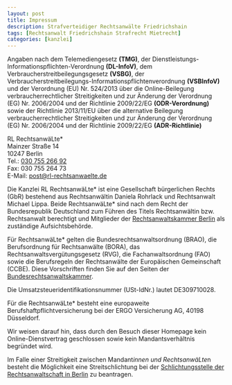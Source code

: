 ```yaml
---
layout: post
title: Impressum
description: Strafverteidiger Rechtsanwälte Friedrichshain
tags: [Rechtsanwalt Friedrichshain Strafrecht Mietrecht]
categories: [kanzlei]
---
```


Angaben nach dem Telemediengesetz **(TMG)**, der Dienstleistungs-Informationspflichten-Verordnung **(DL-InfoV)**, dem Verbraucherstreitbeilegungsgesetz **(VSBG)**, der Verbraucherstreitbeilegungs-Informationspflichtenverordnung **(VSBInfoV)** und der Verordnung (EU) Nr. 524/2013 über die Online-Beilegung verbraucherrechtlicher Streitigkeiten und zur Änderung der Verordnung (EG) Nr. 2006/2004 und der Richtlinie 2009/22/EG **(ODR-Verordnung)** sowie der Richtlinie 2013/11/EU über die alternative Beilegung verbraucherrechtlicher Streitigkeiten und zur Änderung der Verordnung (EG) Nr. 2006/2004 und der Richtlinie 2009/22/EG **(ADR-Richtlinie)**

RL RechtsanwäLte*  
Mainzer Straße 14  
10247 Berlin  
Tel.: <a href="tel:+493075526692">030 755 266 92</a>  
Fax: 030 755 264 73  
E-Mail: <post@rl-rechtsanwaelte.de>

Die Kanzlei RL RechtsanwäLte* ist eine Gesellschaft bürgerlichen Rechts (GbR) bestehend aus Rechtsanwältin Daniela Rohrlack und Rechtsanwalt Michael Lippa. Beide RechtsanwäLte* sind nach dem Recht der Bundesrepublik Deutschland zum Führen des Titels Rechtsanwältin bzw. Rechtsanwalt berechtigt und Mitglieder der [Rechtsanwaltskammer Berlin](https://www.rak-berlin.de/) als zuständige Aufsichtsbehörde.

Für RechtsanwäLte* gelten die Bundesrechtsanwaltsordnung (BRAO), die Berufsordnung für Rechtsanwälte (BORA), das Rechtsanwaltsvergütungsgesetz (RVG), die Fachanwaltsordnung (FAO) sowie die Berufsregeln der Rechtsanwälte der Europäischen Gemeinschaft (CCBE). 
Diese Vorschriften finden Sie auf den Seiten der [Bundesrechtsanwaltskammer](http://www.brak.de/fuer-anwaelte/berufsrecht/).

Die Umsatzsteueridentifikationsnummer (USt-IdNr.) lautet DE309710028.

Für die RechtsanwäLte* besteht eine europaweite Berufshaftpflichtversicherung bei der ERGO Versicherung AG, 40198 Düsseldorf. 

Wir weisen darauf hin, dass durch den Besuch dieser Homepage kein Online-Dienstvertrag geschlossen sowie kein Mandantsverhältnis begründet wird.

Im Falle einer Streitigkeit zwischen Mandant*innen und RechtsanwäLte*n besteht die Möglichkeit eine Streitschlichtung bei der [Schlichtungsstelle der Rechtsanwaltschaft in Berlin](http://www.s-d-r.org) zu beantragen.
